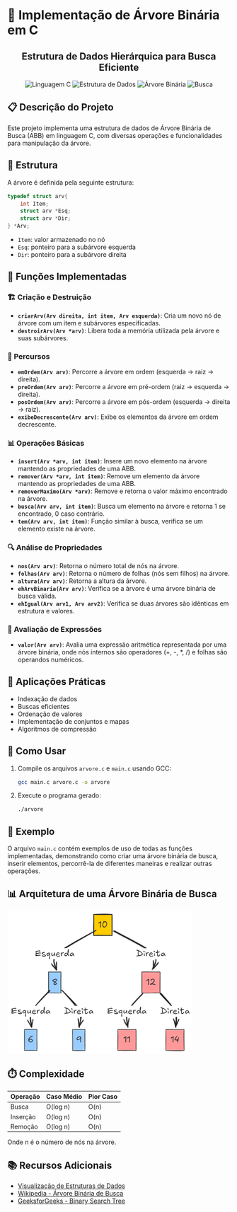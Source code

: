 # 🌳 Implementação de Árvore Binária em C

<div align="center">
  <h2>Estrutura de Dados Hierárquica para Busca Eficiente</h2>
  <p>
    <img alt="Linguagem C" src="https://img.shields.io/badge/Linguagem-C-blue?style=for-the-badge&logo=c&logoColor=white" />
    <img alt="Estrutura de Dados" src="https://img.shields.io/badge/Estrutura-Dados-green?style=for-the-badge&logo=tree&logoColor=white" />
    <img alt="Árvore Binária" src="https://img.shields.io/badge/Árvore-Binária-orange?style=for-the-badge&logo=binary&logoColor=white" />
    <img alt="Busca" src="https://img.shields.io/badge/Busca-O(log n)-red?style=for-the-badge&logo=search&logoColor=white" />
  </p>
</div>

## 📋 Descrição do Projeto

Este projeto implementa uma estrutura de dados de Árvore Binária de Busca (ABB) em linguagem C, com diversas operações e funcionalidades para manipulação da árvore.

## 🔧 Estrutura

A árvore é definida pela seguinte estrutura:

```c
typedef struct arv{
    int Item;
    struct arv *Esq;
    struct arv *Dir;
} *Arv;
```

- `Item`: valor armazenado no nó
- `Esq`: ponteiro para a subárvore esquerda
- `Dir`: ponteiro para a subárvore direita

## 🚀 Funções Implementadas

### 🏗️ Criação e Destruição
- **`criarArv(Arv direita, int item, Arv esquerda)`**: Cria um novo nó de árvore com um item e subárvores especificadas.
- **`destroirArv(Arv *arv)`**: Libera toda a memória utilizada pela árvore e suas subárvores.

### 🔄 Percursos
- **`emOrdem(Arv arv)`**: Percorre a árvore em ordem (esquerda -> raiz -> direita).
- **`preOrdem(Arv arv)`**: Percorre a árvore em pré-ordem (raiz -> esquerda -> direita).
- **`posOrdem(Arv arv)`**: Percorre a árvore em pós-ordem (esquerda -> direita -> raiz).
- **`exibeDecrescente(Arv arv)`**: Exibe os elementos da árvore em ordem decrescente.

### 📊 Operações Básicas
- **`insert(Arv *arv, int item)`**: Insere um novo elemento na árvore mantendo as propriedades de uma ABB.
- **`remover(Arv *arv, int item)`**: Remove um elemento da árvore mantendo as propriedades de uma ABB.
- **`removerMaximo(Arv *arv)`**: Remove e retorna o valor máximo encontrado na árvore.
- **`busca(Arv arv, int item)`**: Busca um elemento na árvore e retorna 1 se encontrado, 0 caso contrário.
- **`tem(Arv arv, int item)`**: Função similar à busca, verifica se um elemento existe na árvore.

### 🔍 Análise de Propriedades
- **`nos(Arv arv)`**: Retorna o número total de nós na árvore.
- **`folhas(Arv arv)`**: Retorna o número de folhas (nós sem filhos) na árvore.
- **`altura(Arv arv)`**: Retorna a altura da árvore.
- **`ehArvBinaria(Arv arv)`**: Verifica se a árvore é uma árvore binária de busca válida.
- **`ehIgual(Arv arv1, Arv arv2)`**: Verifica se duas árvores são idênticas em estrutura e valores.

### 🔢 Avaliação de Expressões
- **`valor(Arv arv)`**: Avalia uma expressão aritmética representada por uma árvore binária, onde nós internos são operadores (+, -, *, /) e folhas são operandos numéricos.

## 🔮 Aplicações Práticas

- Indexação de dados
- Buscas eficientes
- Ordenação de valores
- Implementação de conjuntos e mapas
- Algoritmos de compressão

## 🚀 Como Usar

1. Compile os arquivos `arvore.c` e `main.c` usando GCC:
   ```bash
   gcc main.c arvore.c -o arvore
   ```

2. Execute o programa gerado:
   ```bash
   ./arvore
   ```

## 📝 Exemplo

O arquivo `main.c` contém exemplos de uso de todas as funções implementadas, demonstrando como criar uma árvore binária de busca, inserir elementos, percorrê-la de diferentes maneiras e realizar outras operações.

## 📊 Arquitetura de uma Árvore Binária de Busca

![Estrutura da Árvore Binária](./images/arvore_estrutura.png)

## ⏱️ Complexidade

| Operação | Caso Médio | Pior Caso |
|----------|------------|-----------|
| Busca    | O(log n)   | O(n)      |
| Inserção | O(log n)   | O(n)      |
| Remoção  | O(log n)   | O(n)      |

Onde n é o número de nós na árvore.

## 📚 Recursos Adicionais

- [Visualização de Estruturas de Dados](https://visualgo.net/en/bst)
- [Wikipedia - Árvore Binária de Busca](https://pt.wikipedia.org/wiki/%C3%81rvore_bin%C3%A1ria_de_busca)
- [GeeksforGeeks - Binary Search Tree](https://www.geeksforgeeks.org/binary-search-tree-data-structure/)